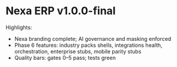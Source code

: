 # Nexa ERP v1.0.0-final

Highlights:
- Nexa branding complete; AI governance and masking enforced
- Phase 6 features: industry packs shells, integrations health, orchestration, enterprise stubs, mobile parity stubs
- Quality bars: gates 0–5 pass; tests green
